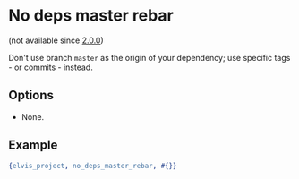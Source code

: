 # No deps master rebar

(not available since [2.0.0](https://github.com/inaka/elvis_core/releases/tag/2.0.0))

Don't use branch `master` as the origin of your dependency; use specific tags - or commits -
instead.

## Options

- None.

## Example

```erlang
{elvis_project, no_deps_master_rebar, #{}}
```
